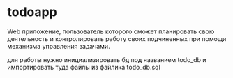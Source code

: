 # todoapp
Web приложение, пользователь которого сможет планировать свою деятельность и контролировать работу своих подчиненных при помощи механизма управления задачами.

для работы нужно инициализировать бд под названием todo_db и импортировать туда файлы из файлика todo_db.sql
